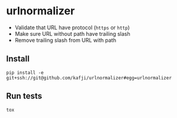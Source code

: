 # urlnormalizer

- Validate that URL have protocol (`https` or `http`)
- Make sure URL without path have trailing slash
- Remove trailing slash from URL with path

## Install
```
pip install -e git+ssh://git@github.com/kafji/urlnormalizer#egg=urlnormalizer
```

## Run tests
```
tox
```

